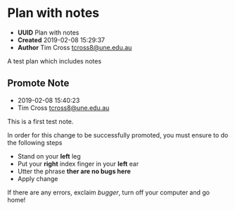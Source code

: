 
# Plan with notes

- **UUID** Plan with notes 
- **Created** 2019-02-08 15:29:37 
- **Author** Tim Cross <tcross8@une.edu.au> 

A test plan which includes notes


## Promote Note

- 2019-02-08 15:40:23
- Tim Cross <tcross8@une.edu.au>

This is a first test note.

In order for this change to be successfully promoted, you must ensure to do the following steps

+ Stand on your **left** leg
+ Put your **right** index finger in your **left** ear
+ Utter the phrase __ther are no bugs here__
+ Apply change

If there are any errors, exclaim _bugger_, turn off your computer and go home!

